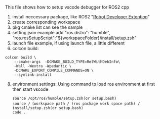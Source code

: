 This file shows how to setup vscode debugger for ROS2 cpp

1. install neccessary package, like ROS2 "[Robot Developer Extention](https://marketplace.visualstudio.com/items?itemName=Ranch-Hand-Robotics.rde-pack)"
2. create corresponding workspace
3. pkg cmake list can see the sample
4. setting.json example
    add "ros.distro": "humble",
        "ros.rosSetupScript":"${workspaceFolder}/install/setup.zsh"
5. launch file example, if using launch file, a little different
6. colcon build:
```
colcon build \
    --cmake-args  -DCMAKE_BUILD_TYPE=RelWithDebInfo\
    -Wall -Wextra -Wpedantic \
    -DCMAKE_EXPORT_COMPILE_COMMANDS=ON \
    --symlink-install
```
8. environment settings:
   Using command to load ros environment at first then start vscode
   ```
   source /opt/ros/humble/setup.zsh(or setup.bash)
   source /（workspace path / (ros package work space path) / install/setup.zsh(or setup.bash)
   code .
   ```
